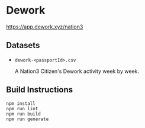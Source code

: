 # Dework

https://app.dework.xyz/nation3

## Datasets

- `dework-<passportId>.csv`

  A Nation3 Citizen's Dework activity week by week.

## Build Instructions

```
npm install
npm run lint
npm run build
npm run generate
```
